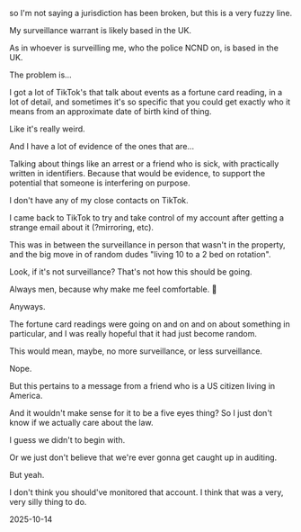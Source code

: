 so I'm not saying a jurisdiction has been broken, but this is a very fuzzy line.  

My surveillance warrant is likely based in the UK.  

As in whoever is surveilling me, who the police NCND on, is based in the UK.  

The problem is...  

I got a lot of TikTok's that talk about events as a fortune card reading, in a lot of detail, and sometimes it's so specific that you could get exactly who it means from an approximate date of birth kind of thing.  

Like it's really weird.  

And I have a lot of evidence of the ones that are...  

Talking about things like an arrest or a friend who is sick, with practically written in identifiers. Because that would be evidence, to support the potential that someone is interfering on purpose.  

I don't have any of my close contacts on TikTok.  

I came back to TikTok to try and take control of my account after getting a strange email about it (?mirroring, etc).  

This was in between the surveillance in person that wasn't in the property, and the big move in of random dudes "living 10 to a 2 bed on rotation".  

Look, if it's not surveillance? That's not how this should be going.  

Always men, because why make me feel comfortable. 🫠  

Anyways.  

The fortune card readings were going on and on and on about something in particular, and I was really hopeful that it had just become random.  

This would mean, maybe, no more surveillance, or less surveillance.  

Nope.  

But this pertains to a message from a friend who is a US citizen living in America.  


And it wouldn't make sense for it to be a five eyes thing? So I just don't know if we actually care about the law.  

I guess we didn't to begin with.  

Or we just don't believe that we're ever gonna get caught up in auditing.  

But yeah.  

I don't think you should've monitored that account. I think that was a very, very silly thing to do.  


2025-10-14  
